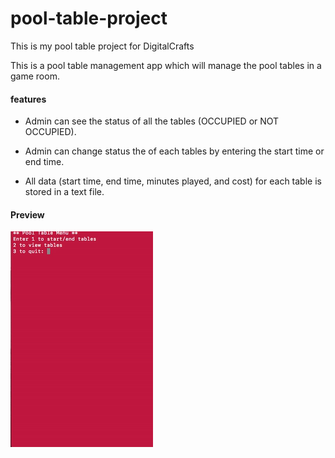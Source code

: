 # pool-table-project
This is my pool table project for DigitalCrafts

This is a pool table management app which will manage the pool tables in a game room. 

#### features 

- Admin can see the status of all the tables (OCCUPIED or NOT OCCUPIED).

- Admin can change status the of each tables by entering the start time or end time.

- All data (start time, end time, minutes played, and cost) for each table is stored in a text file.


#### Preview
![preview-gif](https://github.com/jcattanach/pool-table-project/blob/master/pool-table.gif)
